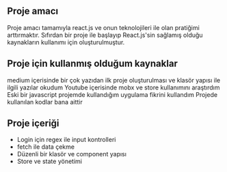 ## Proje amacı 
Proje amacı tamamıyla react.js ve onun teknolojileri ile olan pratiğimi arttırmaktır. Sıfırdan bir proje ile başlayıp React.js'sin sağlamış olduğu kaynakların kullanımı için oluşturulmuştur.

## Proje için kullanmış olduğum kaynaklar
medium içerisinde bir çok yazıdan ilk proje oluşturulması ve klasör yapısı ile ilgili yazılar okudum
Youtube içerisinde mobx ve store kullanımını araştırdım
Eski bir javascript projemde kullandığım uygulama fikrini kullandım
Projede kullanılan kodlar bana aittir

## Proje içeriği
- Login için regex ile input kontrolleri
- fetch ile data çekme
- Düzenli bir klasör ve component yapısı
- Store ve state yönetimi
